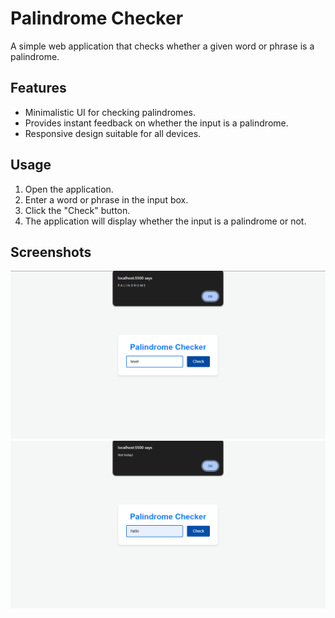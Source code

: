 # Palindrome Checker

A simple web application that checks whether a given word or phrase is a palindrome.

## Features

- Minimalistic UI for checking palindromes.
- Provides instant feedback on whether the input is a palindrome.
- Responsive design suitable for all devices.

## Usage

1. Open the application.
2. Enter a word or phrase in the input box.
3. Click the "Check" button.
4. The application will display whether the input is a palindrome or not.

## Screenshots

![Palindrome Checker Screenshot](screenshot1.png)
![Palindrome Checker Screenshot](screenshot2.png)
